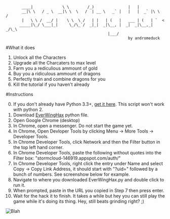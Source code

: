 ```


       ____|             \ \        /_)               |   |
       __|\ \   / _ \  __|\ \  \   /  | __ \   _` |   |   |  _` |\ \  /
       |   \ \ /  __/ |    \ \  \ /   | |   | (   |   ___ | (   | `  <
      _____|\_/ \___|_|     \_/\_`/  _|_|  _|\__, |  _|  _|\__,_| _/\_\
                                             |___/
                                                      by andromeduck
```

#What it does
1. Unlock all the Characters
2. Upgrade all the Charcaters to max level
3. Farm you a rediculious ammount of gold
3. Buy you a ridiculous ammount of dragons
4. Perfectly train and combine dragons for you
5. Kill the tutorial if you haven't already


#Instructions

0. If you don't already have Python 3.3+, [get it here](https://www.python.org/downloads/). This script won't work with python 2.
1. Download [EverWingHax](https://raw.githubusercontent.com/isometric/EverWingHax/master/EverWingHax.py) python file.
2.  Open Google Chrome (desktop)
3.  In Chrome, open a messenger. Do not start the game yet.
4.  In Chrome, Open Devloper Tools by clicking Menu -> More Tools -> Developer Tools.
5.  In Chrome Developer Tools, click Network and then the Filter button in the top left hand corner.
6.  In Chrome Developer Tools, paste the following without quotes into the Filter box:
    "stormcloud-146919.appspot.com/auth/"
7.  In Chrome Developer Tools, right click the entry under Name and select Copy -> Copy Link Address, it should start with "?uid=" followed by a bunch of numbers. See screenshow below for example.
8.  Navigate to where you downloaded EverWingHax.py and double click to run it.
9.  When prompted, paste in the URL you copied in Step 7 then press enter.
10. Wait for the hack it to finish. It takes a while but hey you can still play the game while it's doing its thing. Hey, still beats grinding right? ;)

![Blah](https://raw.githubusercontent.com/isometric/EverWingHax/master/hax.png)
